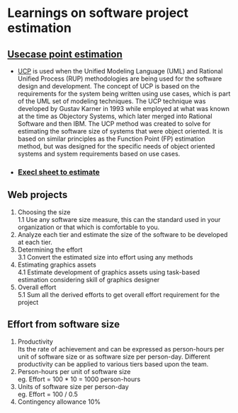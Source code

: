 # Learnings on software project estimation
## [Usecase point estimation](https://github.com/signalarun/estimation-learnings/tree/master/usecase-point-estimation)
   * [UCP](https://en.wikipedia.org/wiki/Use_Case_Points) is used when the Unified Modeling Language (UML) and Rational Unified Process (RUP) methodologies are being 
used for the software design and development. The concept of UCP is based on the requirements for the system being
written using use cases, which is part of the UML set of modeling techniques. 
The UCP technique was developed by Gustav Karner in 1993 while employed at what was known at the time as Objectory Systems, 
which later merged into Rational Software and then IBM. The UCP method was created to solve for estimating the software
size of systems that were object oriented. It is based on similar principles as the Function Point (FP) estimation method,
but was designed for the specific needs of object oriented systems and system requirements based on use cases.

* ### [Execl sheet to estimate](https://github.com/signalarun/estimation-learnings/blob/master/usecase-point-estimation/UCP%20Estimation.xlsx)

## Web projects
 1. Choosing the size  
     1.1 Use any software size measure, this can the standard used in your organization or that which is comfortable to you.
 2. Analyze each tier and estimate the size of the software to be developed at each tier.
 3. Determining the effort  
     3.1 Convert the estimated size into effort using any methods
 4. Estimating graphics assets  
     4.1 Estimate development of graphics assets using task-based estimation considering skill of graphics designer
 5. Overall effort  
     5.1 Sum all the derived efforts to get overall effort requirement for the project

## Effort from software size
 1. Productivity  
     Its the rate of achievement and can be expressed as person-hours per unit of software size or as software size per 
     person-day. Different productivity can be applied to various tiers based upon the team.
 2. Person-hours per unit of software size  
     eg. Effort = 100<size> * 10<person-hours or productivity>
                = 1000 person-hours    
 3. Units of software size per person-day  
      eg. Effort = 100<size> / 0.5<size per person-day or productivity>  
 4. Contingency allowance 10%
    


